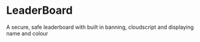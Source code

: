# LeaderBoard
A secure, safe leaderboard with built in banning, cloudscript and displaying name and colour
